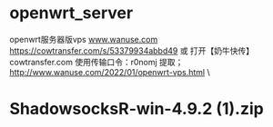 # openwrt_server
openwrt服务器版vps
www.wanuse.com
https://cowtransfer.com/s/53379934abbd49
 或 打开【奶牛快传】cowtransfer.com 
使用传输口令：r0nomj 提取；\
http://www.wanuse.com/2022/01/openwrt-vps.html \
# ShadowsocksR-win-4.9.2 (1).zip
